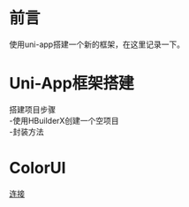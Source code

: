 # 前言
使用uni-app搭建一个新的框架，在这里记录一下。
# Uni-App框架搭建
搭建项目步骤  
-使用HBuilderX创建一个空项目  
-封装方法   
# ColorUI  
		 
[连接](https://github.com/weilanwl/ColorUI)
 
